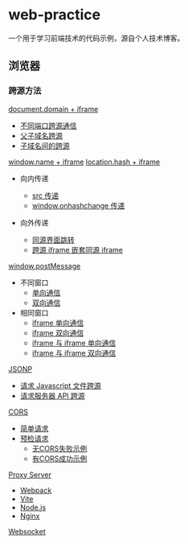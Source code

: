 # web-practice
一个用于学习前端技术的代码示例，源自个人技术博客。

## 浏览器

### 跨源方法
[document.domain + iframe](https://github.com/isixe/web-practice/tree/main/browser/document.domain)
- [不同端口跨源通信](https://github.com/isixe/web-practice/tree/main/browser/document.domain/diff_port)
- [父子域名跨源](https://github.com/isixe/web-practice/tree/main/browser/document.domain/diff_domain_sub_root)
- [子域名间的跨源](https://github.com/isixe/web-practice/tree/main/browser/document.domain/diff_domain_sub_sub)

[window.name + iframe](https://github.com/isixe/web-practice/tree/main/browser/window.name)
[location.hash + iframe](https://github.com/isixe/web-practice/tree/main/browser/location.hash)
- 向内传递
    - [src 传递](https://github.com/isixe/web-practice/tree/main/browser/location.hash/trans_inward_src)
    - [window.onhashchange 传递](https://github.com/isixe/web-practice/tree/main/browser/location.hash/trans_inward_window.onhashchange)

- 向外传递
    - [同源界面跳转](https://github.com/isixe/web-practice/tree/main/browser/location.hash/trans_outward_page_redirect)
    - [跨源 iframe 嵌套同源 iframe](https://github.com/isixe/web-practice/tree/main/browser/location.hash/trans_outward_iframe_iframe)

[window.postMessage](https://github.com/isixe/web-practice/tree/main/browser/window.postMessage)
- 不同窗口
  - [单向通信](https://github.com/isixe/web-practice/tree/main/browser/window.postMessage/diff_window/one-way_trans)
  - [双向通信](https://github.com/isixe/web-practice/tree/main/browser/window.postMessage/diff_window/two-way_trans)
- 相同窗口
  - [iframe 单向通信](https://github.com/isixe/web-practice/tree/main/browser/window.postMessage/same_window/to_iframe/one-way_trans)
  - [iframe 双向通信](https://github.com/isixe/web-practice/tree/main/browser/window.postMessage/same_window/to_iframe/two-way_trans)
  - [iframe 与 iframe 单向通信](https://github.com/isixe/web-practice/tree/main/browser/window.postMessage/same_window/iframe_to_iframe/one-way_trans)
  - [iframe 与 iframe 双向通信](https://github.com/isixe/web-practice/tree/main/browser/window.postMessage/same_window/iframe_to_iframe/two-way_trans)

[JSONP](https://github.com/isixe/web-practice/tree/main/browser/jsonp)
- [请求 Javascript 文件跨源](https://github.com/isixe/web-practice/tree/main/browser/jsonp/local_example)
- [请求服务器 API 跨源](https://github.com/isixe/web-practice/tree/main/browser/jsonp/api_example)

[CORS](https://github.com/isixe/web-practice/tree/main/browser/cors)
- [简单请求](https://github.com/isixe/web-practice/tree/main/browser/cors/simple_request)
- [预检请求](https://github.com/isixe/web-practice/tree/main/browser/cors/preflight_request)
  - [无CORS失败示例](https://github.com/isixe/web-practice/tree/main/browser/cors/preflight_request/failed)
  - [有CORS成功示例](https://github.com/isixe/web-practice/tree/main/browser/cors/preflight_request/success)

[Proxy Server](https://github.com/isixe/web-practice/tree/main/browser/proxy_server)
- [Webpack](https://github.com/isixe/web-practice/tree/main/browser/proxy_server/webpack)
- [Vite](https://github.com/isixe/web-practice/tree/main/browser/proxy_server/vite)
- [Node.js](https://github.com/isixe/web-practice/tree/main/browser/proxy_server/node.js)
- [Nginx](https://github.com/isixe/web-practice/tree/main/browser/proxy_server/nginx)

[Websocket]()